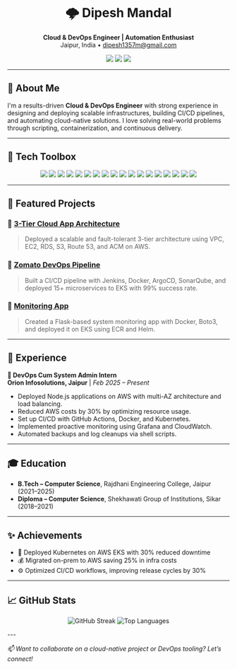 <h1 align="center">🌩️ Dipesh Mandal</h1>

<p align="center">
  <b>Cloud & DevOps Engineer | Automation Enthusiast</b><br>
  Jaipur, India • <a href="mailto:dipesh1357m@gmail.com">dipesh1357m@gmail.com</a>
</p>

<p align="center">
  <a href="https://github.com/Dipesh001m"><img src="https://img.shields.io/badge/GitHub-Dipesh001m-black?logo=github&style=for-the-badge" /></a>
  <a href="https://www.linkedin.com/in/dipesh777/"><img src="https://img.shields.io/badge/LinkedIn-dipesh777-blue?logo=linkedin&style=for-the-badge" /></a>
  <a href="https://dipeshm.netlify.app/"><img src="https://img.shields.io/badge/Portfolio-dipeshm.netlify.app-brightgreen?style=for-the-badge&logo=netlify" /></a>
</p>

---

## 🚀 About Me

I'm a results-driven **Cloud & DevOps Engineer** with strong experience in designing and deploying scalable infrastructures, building CI/CD pipelines, and automating cloud-native solutions. I love solving real-world problems through scripting, containerization, and continuous delivery.

---

## 🔧 Tech Toolbox

<p align="center">
  <img src="https://img.shields.io/badge/AWS-232F3E?style=for-the-badge&logo=amazonaws&logoColor=white" />
  <img src="https://img.shields.io/badge/Azure-0078D4?style=for-the-badge&logo=microsoftazure&logoColor=white" />
  <img src="https://img.shields.io/badge/Docker-2496ED?style=for-the-badge&logo=docker&logoColor=white" />
  <img src="https://img.shields.io/badge/Kubernetes-326CE5?style=for-the-badge&logo=kubernetes&logoColor=white" />
  <img src="https://img.shields.io/badge/Jenkins-D24939?style=for-the-badge&logo=jenkins&logoColor=white" />
  <img src="https://img.shields.io/badge/GitHub%20Actions-2088FF?style=for-the-badge&logo=githubactions&logoColor=white" />
  <img src="https://img.shields.io/badge/ArgoCD-EF7B4D?style=for-the-badge&logo=argo&logoColor=white" />
  <img src="https://img.shields.io/badge/Terraform-7B42BC?style=for-the-badge&logo=terraform&logoColor=white" />
  <img src="https://img.shields.io/badge/Ansible-EE0000?style=for-the-badge&logo=ansible&logoColor=white" />
  <img src="https://img.shields.io/badge/Prometheus-E6522C?style=for-the-badge&logo=prometheus&logoColor=white" />
  <img src="https://img.shields.io/badge/Grafana-F46800?style=for-the-badge&logo=grafana&logoColor=white" />
  <img src="https://img.shields.io/badge/Python-3776AB?style=for-the-badge&logo=python&logoColor=white" />
  <img src="https://img.shields.io/badge/Bash-121011?style=for-the-badge&logo=gnu-bash&logoColor=white" />
  <img src="https://img.shields.io/badge/Apache-D22128?style=for-the-badge&logo=apache&logoColor=white" />
  <img src="https://img.shields.io/badge/Nginx-009639?style=for-the-badge&logo=nginx&logoColor=white" />
  <img src="https://img.shields.io/badge/MySQL-4479A1?style=for-the-badge&logo=mysql&logoColor=white" />
  <img src="https://img.shields.io/badge/MongoDB-47A248?style=for-the-badge&logo=mongodb&logoColor=white" />
  <img src="https://img.shields.io/badge/Linux-FCC624?style=for-the-badge&logo=linux&logoColor=black" />
</p>

---

## 📂 Featured Projects

### 🔸 [3-Tier Cloud App Architecture](https://github.com/Dipesh001m/3tier-cloud-app)
> Deployed a scalable and fault-tolerant 3-tier architecture using VPC, EC2, RDS, S3, Route 53, and ACM on AWS.

### 🔸 [Zomato DevOps Pipeline](https://github.com/Dipesh001m/DevOps-Zomato-Project)
> Built a CI/CD pipeline with Jenkins, Docker, ArgoCD, SonarQube, and deployed 15+ microservices to EKS with 99% success rate.

### 🔸 [Monitoring App](https://github.com/Dipesh001m/Monitoring-App)
> Created a Flask-based system monitoring app with Docker, Boto3, and deployed it on EKS using ECR and Helm.

---

## 🧠 Experience

**💼 DevOps Cum System Admin Intern**  
**Orion Infosolutions, Jaipur** | *Feb 2025 – Present*

- Deployed Node.js applications on AWS with multi-AZ architecture and load balancing.
- Reduced AWS costs by 30% by optimizing resource usage.
- Set up CI/CD with GitHub Actions, Docker, and Kubernetes.
- Implemented proactive monitoring using Grafana and CloudWatch.
- Automated backups and log cleanups via shell scripts.

---

## 🎓 Education

- **B.Tech – Computer Science**, Rajdhani Engineering College, Jaipur (2021–2025)  
- **Diploma – Computer Science**, Shekhawati Group of Institutions, Sikar (2018–2021)

---

## ✨ Achievements

- 🚀 Deployed Kubernetes on AWS EKS with 30% reduced downtime  
- 💰 Migrated on-prem to AWS saving 25% in infra costs  
- ⚙️ Optimized CI/CD workflows, improving release cycles by 30%

---

## 📈 GitHub Stats

<p align="center">
  <img src="https://github-readme-streak-stats.herokuapp.com/?user=Dipesh001m&theme=tokyonight&hide_border=true" alt="GitHub Streak" />
  <img src="https://github-readme-stats.vercel.app/api/top-langs/?username=Dipesh001m&layout=compact&theme=tokyonight&hide_border=true" alt="Top Languages" />
</p>
---

_📫 Want to collaborate on a cloud-native project or DevOps tooling? Let’s connect!_
